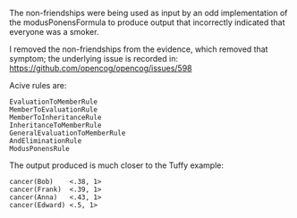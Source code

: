 The non-friendships were being used as input by an odd implementation of the modusPonensFormula to produce output that incorrectly indicated that everyone was a smoker.

I removed the non-friendships from the evidence, which removed that symptom; the underlying issue is recorded in: https://github.com/opencog/opencog/issues/598

Acive rules are:

```
EvaluationToMemberRule
MemberToEvaluationRule
MemberToInheritanceRule
InheritanceToMemberRule
GeneralEvaluationToMemberRule
AndEliminationRule
ModusPonensRule
```

The output produced is much closer to the Tuffy example:

```
cancer(Bob)    <.38, 1>
cancer(Frank)  <.39, 1>
cancer(Anna)   <.43, 1>
cancer(Edward) <.5, 1>
```

